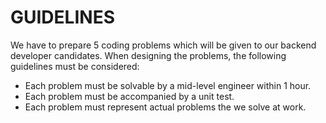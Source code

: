 # GUIDELINES

We have to prepare 5 coding problems which will be given to our backend developer candidates. When designing the problems, the following guidelines must be considered:

* Each problem must be solvable by a mid-level engineer within 1 hour.
* Each problem must be accompanied by a unit test.
* Each problem must represent actual problems the we solve at work.